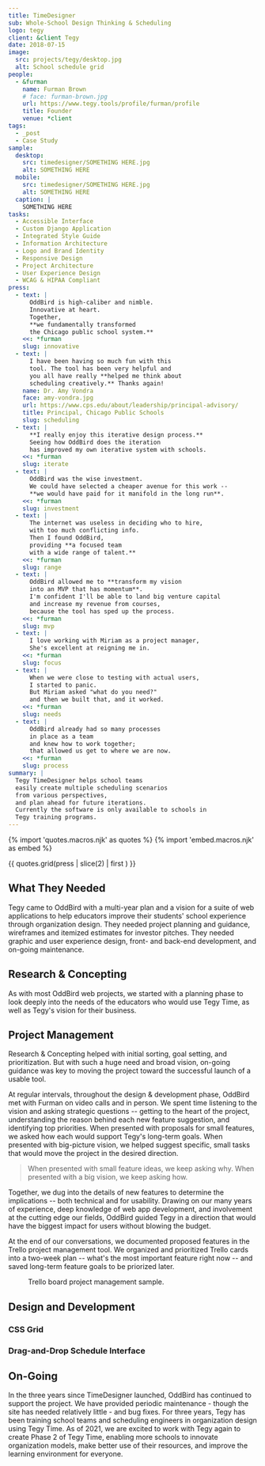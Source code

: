 ```yaml
---
title: TimeDesigner
sub: Whole-School Design Thinking & Scheduling
logo: tegy
client: &client Tegy
date: 2018-07-15
image:
  src: projects/tegy/desktop.jpg
  alt: School schedule grid
people:
  - &furman
    name: Furman Brown
    # face: furman-brown.jpg
    url: https://www.tegy.tools/profile/furman/profile
    title: Founder
    venue: *client
tags:
  - _post
  - Case Study
sample:
  desktop:
    src: timedesigner/SOMETHING HERE.jpg
    alt: SOMETHING HERE
  mobile:
    src: timedesigner/SOMETHING HERE.jpg
    alt: SOMETHING HERE
  caption: |
    SOMETHING HERE
tasks:
  - Accessible Interface
  - Custom Django Application
  - Integrated Style Guide
  - Information Architecture
  - Logo and Brand Identity
  - Responsive Design
  - Project Architecture
  - User Experience Design
  - WCAG & HIPAA Compliant  
press:
  - text: |
      OddBird is high-caliber and nimble.
      Innovative at heart.
      Together,
      **we fundamentally transformed
      the Chicago public school system.**
    <<: *furman
    slug: innovative
  - text: |
      I have been having so much fun with this 
      tool. The tool has been very helpful and 
      you all have really **helped me think about 
      scheduling creatively.** Thanks again!
    name: Dr. Amy Vondra
    face: amy-vondra.jpg
    url: https://www.cps.edu/about/leadership/principal-advisory/
    title: Principal, Chicago Public Schools
    slug: scheduling
  - text: |
      **I really enjoy this iterative design process.**
      Seeing how OddBird does the iteration
      has improved my own iterative system with schools.
    <<: *furman
    slug: iterate
  - text: |
      OddBird was the wise investment.
      We could have selected a cheaper avenue for this work --
      **we would have paid for it manifold in the long run**.
    <<: *furman
    slug: investment
  - text: |
      The internet was useless in deciding who to hire,
      with too much conflicting info.
      Then I found OddBird,
      providing **a focused team
      with a wide range of talent.**
    <<: *furman
    slug: range
  - text: |
      OddBird allowed me to **transform my vision
      into an MVP that has momentum**.
      I'm confident I'll be able to land big venture capital
      and increase my revenue from courses,
      because the tool has sped up the process.
    <<: *furman
    slug: mvp
  - text: |
      I love working with Miriam as a project manager,
      She's excellent at reigning me in.
    <<: *furman
    slug: focus
  - text: |
      When we were close to testing with actual users,
      I started to panic.
      But Miriam asked "what do you need?"
      and then we built that, and it worked.
    <<: *furman
    slug: needs
  - text: |
      OddBird already had so many processes
      in place as a team
      and knew how to work together;
      that allowed us get to where we are now.
    <<: *furman
    slug: process
summary: |
  Tegy TimeDesigner helps school teams
  easily create multiple scheduling scenarios
  from various perspectives,
  and plan ahead for future iterations.
  Currently the software is only available to schools in
  Tegy training programs.
---
```


{% import 'quotes.macros.njk' as quotes %}
{% import 'embed.macros.njk' as embed %}

<!-- all but the first quote -->
{{ quotes.grid(press | slice(2) | first ) }}

## What They Needed

Tegy came to OddBird 
with a multi-year plan
and a vision for
a suite of web applications
to help educators 
improve their students' school experience
through organization design.
They needed project planning and guidance,
wireframes and itemized estimates
for investor pitches.
They needed
graphic and user experience design,
front- and back-end development,
and on-going maintenance.

## Research & Concepting

As with most OddBird web projects,
we started with a planning phase
to look deeply into the needs 
of the educators who would use Tegy Time,
as well as Tegy's vision
for their business.

## Project Management

Research & Concepting helped
with initial sorting,
goal setting,
and prioritization.
But with such a huge need
and broad vision,
on-going guidance
was key 
to moving the project
toward the successful launch
of a usable tool.

At regular intervals,
throughout the design & development phase,
OddBird met with Furman
on video calls 
and in person.
We spent time listening to the vision
and asking strategic questions --
getting to the heart of the project,
understanding the reason behind
each new feature suggestion,
and identifying top priorities.
When presented with proposals
for small features,
we asked how each would support
Tegy's long-term goals.
When presented with big-picture vision,
we helped suggest specific,
small tasks
that would move the project 
in the desired direction.

> When presented with small feature ideas, 
we keep asking why. 
When presented with a big vision, 
> we keep asking how.

Together,
we dug into the details
of new features
to determine the implications --
both technical
and for usability.
Drawing on our many years of experience,
deep knowledge of web app development,
and involvement at the cutting edge our fields,
OddBird guided Tegy
in a direction that would 
have the biggest impact for users
without blowing the budget.

At the end of our conversations,
we documented proposed features
in the Trello project management tool.
We organized 
and prioritized Trello cards
into a two-week plan --
what's the most important feature
right now --
and saved long-term feature goals
to be priorized later.

<figure>
<img src="{{ site.images }}work/timedesigner/trello-sample.jpg" class="extend-full" alt="" /><figcaption>Trello board project management sample.</figcaption>
</figure>


## Design and Development

### CSS Grid

### Drag-and-Drop Schedule Interface

## On-Going

In the three years 
since TimeDesigner launched,
OddBird has continued 
to support the project.
We have provided periodic maintenance - 
though the site has needed relatively little -
and bug fixes.
For three years,
Tegy has been training school teams
and scheduling engineers
in organization design using Tegy Time.
As of 2021, 
we are excited to work with Tegy again
to create Phase 2 of Tegy Time,
enabling more schools
to innovate organization models,
make better use of their resources,
and improve the learning environment 
for everyone.
